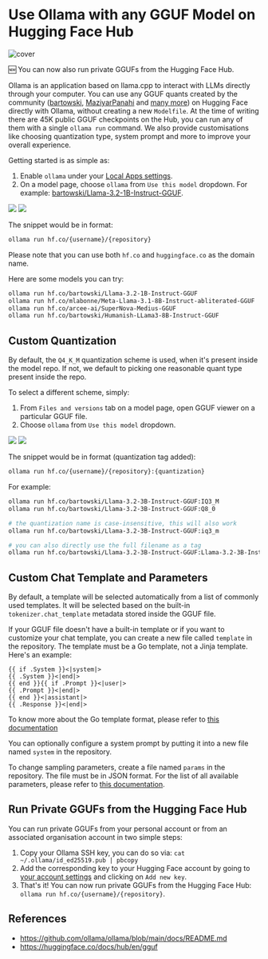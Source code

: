 # Use Ollama with any GGUF Model on Hugging Face Hub

![cover](https://huggingface.co/datasets/huggingface/documentation-images/resolve/main/ollama/cover.png)

🆕 You can now also run private GGUFs from the Hugging Face Hub.

Ollama is an application based on llama.cpp to interact with LLMs directly through your computer. You can use any GGUF quants created by the community ([bartowski](https://huggingface.co/bartowski), [MaziyarPanahi](https://huggingface.co/MaziyarPanahi) and [many more](https://huggingface.co/models?pipeline_tag=text-generation&library=gguf&sort=trending)) on Hugging Face directly with Ollama, without creating a new `Modelfile`. At the time of writing there are 45K public GGUF checkpoints on the Hub, you can run any of them with a single `ollama run` command. We also provide customisations like choosing quantization type, system prompt and more to improve your overall experience. 

Getting started is as simple as:

1. Enable `ollama` under your [Local Apps settings](https://huggingface.co/settings/local-apps).
2. On a model page, choose `ollama` from `Use this model` dropdown. For example: [bartowski/Llama-3.2-1B-Instruct-GGUF](https://huggingface.co/bartowski/Llama-3.2-1B-Instruct-GGUF).

<div class="flex justify-center">
<img class="block dark:hidden" src="https://huggingface.co/datasets/huggingface/documentation-images/resolve/main/hub/ollama-modelpage-light.gif"/>
<img class="hidden dark:block" src="https://huggingface.co/datasets/huggingface/documentation-images/resolve/main/hub/ollama-modelpage-dark.gif"/>
</div>

The snippet would be in format:

```sh
ollama run hf.co/{username}/{repository}
```

Please note that you can use both `hf.co` and `huggingface.co` as the domain name.

Here are some models you can try:

```sh
ollama run hf.co/bartowski/Llama-3.2-1B-Instruct-GGUF
ollama run hf.co/mlabonne/Meta-Llama-3.1-8B-Instruct-abliterated-GGUF
ollama run hf.co/arcee-ai/SuperNova-Medius-GGUF
ollama run hf.co/bartowski/Humanish-LLama3-8B-Instruct-GGUF
```

## Custom Quantization

By default, the `Q4_K_M` quantization scheme is used, when it's present inside the model repo. If not, we default to picking one reasonable quant type present inside the repo.

To select a different scheme, simply:

1. From `Files and versions` tab on a model page, open GGUF viewer on a particular GGUF file.
2. Choose `ollama` from `Use this model` dropdown.

<div class="flex justify-center">
<img class="block dark:hidden" src="https://huggingface.co/datasets/huggingface/documentation-images/resolve/main/hub/ollama-modeltree-light.gif"/>
<img class="hidden dark:block" src="https://huggingface.co/datasets/huggingface/documentation-images/resolve/main/hub/ollama-modeltree-dark.gif"/>
</div>

The snippet would be in format (quantization tag added):

```sh
ollama run hf.co/{username}/{repository}:{quantization}
```

For example:

```sh
ollama run hf.co/bartowski/Llama-3.2-3B-Instruct-GGUF:IQ3_M
ollama run hf.co/bartowski/Llama-3.2-3B-Instruct-GGUF:Q8_0

# the quantization name is case-insensitive, this will also work
ollama run hf.co/bartowski/Llama-3.2-3B-Instruct-GGUF:iq3_m

# you can also directly use the full filename as a tag
ollama run hf.co/bartowski/Llama-3.2-3B-Instruct-GGUF:Llama-3.2-3B-Instruct-IQ3_M.gguf
```

## Custom Chat Template and Parameters

By default, a template will be selected automatically from a list of commonly used templates. It will be selected based on the built-in `tokenizer.chat_template` metadata stored inside the GGUF file.

If your GGUF file doesn't have a built-in template or if you want to customize your chat template, you can create a new file called `template` in the repository. The template must be a Go template, not a Jinja template. Here's an example:

```
{{ if .System }}<|system|>
{{ .System }}<|end|>
{{ end }}{{ if .Prompt }}<|user|>
{{ .Prompt }}<|end|>
{{ end }}<|assistant|>
{{ .Response }}<|end|>
```

To know more about the Go template format, please refer to [this documentation](https://github.com/ollama/ollama/blob/main/docs/template.md)

You can optionally configure a system prompt by putting it into a new file named `system` in the repository.

To change sampling parameters, create a file named `params` in the repository. The file must be in JSON format. For the list of all available parameters, please refer to [this documentation](https://github.com/ollama/ollama/blob/main/docs/modelfile.md#parameter).

## Run Private GGUFs from the Hugging Face Hub

You can run private GGUFs from your personal account or from an associated organisation account in two simple steps:

1. Copy your Ollama SSH key, you can do so via: `cat ~/.ollama/id_ed25519.pub | pbcopy`
2. Add the corresponding key to your Hugging Face account by going to [your account settings](https://huggingface.co/settings/keys) and clicking on `Add new key`.
3. That's it! You can now run private GGUFs from the Hugging Face Hub: `ollama run hf.co/{username}/{repository}`.

## References

- https://github.com/ollama/ollama/blob/main/docs/README.md
- https://huggingface.co/docs/hub/en/gguf
